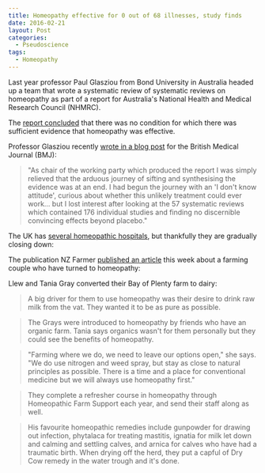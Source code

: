 ```yaml
---
title: Homeopathy effective for 0 out of 68 illnesses, study finds
date: 2016-02-21
layout: Post
categories:
  - Pseudoscience
tags:
  - Homeopathy
---
```


Last year professor Paul Glasziou from Bond University in Australia headed up a team that wrote a systematic review of systematic reviews on homeopathy as part of a report for Australia's National Health and Medical Research Council (NHMRC).

<!-- more -->

The [report concluded](http://www.independent.co.uk/life-style/health-and-families/health-news/homeopathy-therapeutic-dead-end-systematic-review-no-evidence-it-works-a6884356.html) that there was no condition for which there was sufficient evidence that homeopathy was effective.

Professor Glasziou recently [wrote in a blog post](http://blogs.bmj.com/bmj/2016/02/16/paul-glasziou-still-no-evidence-for-homeopathy/) for the British Medical Journal (BMJ):

> "As chair of the working party which produced the report I was simply relieved that the arduous journey of sifting and synthesising the evidence was at an end. I had begun the journey with an 'I don't know attitude', curious about whether this unlikely treatment could ever work… but I lost interest after looking at the 57 systematic reviews which contained 176 individual studies and finding no discernible convincing effects beyond placebo."

The UK has [several homeopathic hospitals](http://www.homeopathyheals.me.uk/site/featured/2956-last-homeopathic-hospital-in-britain), but thankfully they are gradually closing down:

The publication NZ Farmer [published an article](http://www.stuff.co.nz/business/farming/76987633/thinking-outside-the-square) this week about a farming couple who have turned to homeopathy:

Llew and Tania Gray converted their Bay of Plenty farm to dairy:

> A big driver for them to use homeopathy was their desire to drink raw milk from the vat. They wanted it to be as pure as possible.

> The Grays were introduced to homeopathy by friends who have an organic farm. Tania says organics wasn't for them personally but they could see the benefits of homeopathy.

> "Farming where we do, we need to leave our options open," she says. "We do use nitrogen and weed spray, but stay as close to natural principles as possible. There is a time and a place for conventional medicine but we will always use homeopathy first."

> They complete a refresher course in homeopathy through Homeopathic Farm Support each year, and send their staff along as well.

> His favourite homeopathic remedies include gunpowder for drawing out infection, phytalaca for treating mastitis, ignatia for milk let down and calming and settling calves, and arnica for calves who have had a traumatic birth. When drying off the herd, they put a capful of Dry Cow remedy in the water trough and it's done.
